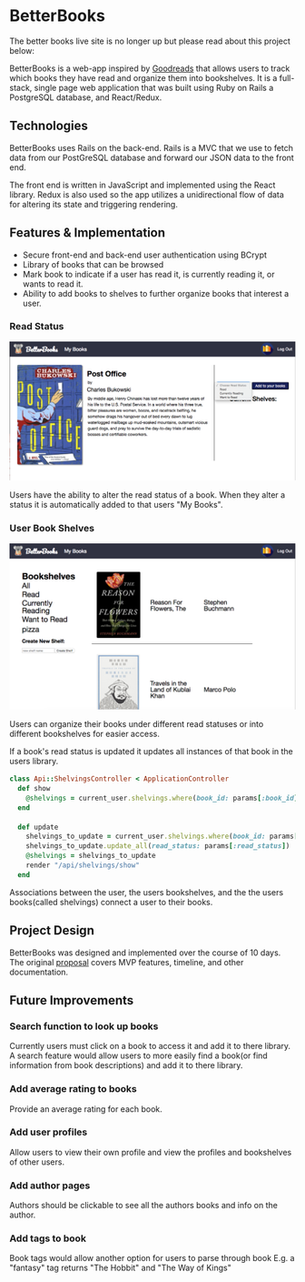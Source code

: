 # BetterBooks

The better books live site is no longer up but please read about this project below:

BetterBooks is a web-app inspired by [Goodreads](https://www.goodreads.com/) that allows users to track which books they have read and organize them into bookshelves. It is a full-stack, single page web application that was built using Ruby on Rails a PostgreSQL database, and React/Redux.

## Technologies

BetterBooks uses Rails on the back-end. Rails is a MVC that we use to fetch data from our PostGreSQL database and forward our JSON data to the front end.

The front end is written in JavaScript and implemented using the React library. Redux is also used so the app utilizes a unidirectional flow of data for altering its state and triggering rendering.


## Features & Implementation

* Secure front-end and back-end user authentication using BCrypt
* Library of books that can be browsed
* Mark book to indicate if a user has read it, is currently reading it, or wants to read it.
* Ability to add books to shelves to further organize books that interest a user.

### Read Status

![BetterBooks read status](docs/images/change_read_status.png)

Users have the ability to alter the read status of a book. When they alter a status it is automatically added to that users "My Books".

### User Book Shelves

![BetterBooks book shelves](docs/images/user_bookshelf.png)

Users can organize their books under different read statuses or into different bookshelves for easier access.

If a book's read status is updated it updates all instances of that book in the users library.

```ruby
class Api::ShelvingsController < ApplicationController
  def show
    @shelvings = current_user.shelvings.where(book_id: params[:book_id])
  end

  def update
    shelvings_to_update = current_user.shelvings.where(book_id: params[:book_id])
    shelvings_to_update.update_all(read_status: params[:read_status])
    @shelvings = shelvings_to_update
    render "/api/shelvings/show"
  end
```

Associations between the user, the users bookshelves, and the the users books(called shelvings) connect a user to their books.


## Project Design

BetterBooks was designed and implemented over the course of 10 days. The original [proposal](https://github.com/Sloq/Full_Stack_Project/tree/master/docs) covers MVP features, timeline, and other documentation.

## Future Improvements
### Search function to look up books
Currently users must click on a book to access it and add it to there library. A search feature would allow users to more easily find a book(or find information from book descriptions) and add it to there library.
### Add average rating to books
Provide an average rating for each book.
### Add user profiles
Allow users to view their own profile and view the profiles and bookshelves of other users.
### Add author pages
Authors should be clickable to see all the authors books and info on the author.
### Add tags to book
Book tags would allow another option for users to parse through book E.g. a "fantasy" tag returns "The Hobbit" and "The Way of Kings"
